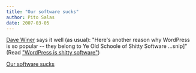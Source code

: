 ```yaml
---
title: "Our software sucks"
author: Pito Salas
date: 2007-03-05
---
```




[Dave
Winer](<http://stories.scripting.com/2007/03/05/wordpressIsShittySoftware.html>)
says it well (as usual): "Here's another reason why WordPress is so popular --
they belong to Ye Old Schoole of Shitty Software …snip]" (Read ["WordPress is
shitty
software"](<http://stories.scripting.com/2007/03/05/wordpressIsShittySoftware.html>))


[Our software sucks](None)
